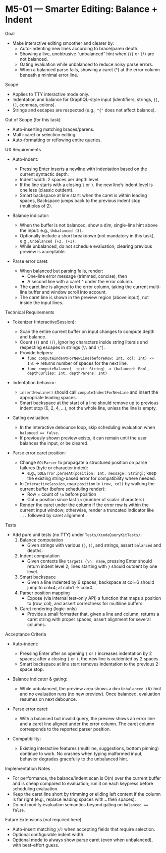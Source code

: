 # M5-01 — Smarter Editing: Balance + Indent

Goal
- Make interactive editing smoother and clearer by:
  - Auto-indenting new lines according to brace/paren depth.
  - Showing a live, unobtrusive “unbalanced” hint when `{`/`}` or `(`/`)` are not balanced.
  - Gating evaluation while unbalanced to reduce noisy parse errors.
  - When a balanced parse fails, showing a caret (^) at the error column beneath a minimal error line.

Scope
- Applies to TTY interactive mode only.
- Indentation and balance for GraphQL-style input (identifiers, strings, `{}`, `()`, commas, colons).
- Strings and escapes are respected (e.g., `"{"` does not affect balance).

Out of Scope (for this task)
- Auto-inserting matching braces/parens.
- Multi-caret or selection editing.
- Auto-formatting or reflowing entire queries.

UX Requirements
- Auto-indent:
  - Pressing Enter inserts a newline with indentation based on the current syntactic depth.
  - Indent width: 2 spaces per depth level.
  - If the line starts with a closing `}` or `)`, the new line’s indent level is one less (classic outdent).
  - Smart backspace at line start: when the caret is within leading spaces, Backspace jumps back to the previous indent stop (multiples of 2).

- Balance indicator:
  - When the buffer is not balanced, show a dim, single-line hint above the input: e.g., `Unbalanced (3)`.
  - Optionally include a short breakdown (not mandatory in this task), e.g., `Unbalanced {+2, (+1)`.
  - While unbalanced, do not schedule evaluation; clearing previous preview is acceptable.

- Parse error caret:
  - When balanced but parsing fails, render:
    - One-line error message (trimmed, concise), then
    - A second line with a caret `^` under the error column.
  - The caret line is aligned to the error column, taking the current multi-line buffer and window scroll into account.
  - The caret line is shown in the preview region (above input), not inside the input lines.

Technical Requirements
- Tokenizer (InteractiveSession):
  - Scan the entire current buffer on input changes to compute depth and balance.
  - Count `{`/`}` and `(`/`)`, ignoring characters inside string literals and respecting escapes in strings (`\\` and `\"`).
  - Provide helpers:
    - `func computeIndentForNewLine(beforeRow: Int, col: Int) -> Int` → returns number of spaces for the next line.
    - `func computeBalance(_ text: String) -> (balanced: Bool, depthCurlies: Int, depthParens: Int)`

- Indentation behavior:
  - `insertNewline()` should call `computeIndentForNewLine` and insert the appropriate leading spaces.
  - Smart backspace at the start of a line should remove up to previous indent stop (0, 2, 4, ...), not the whole line, unless the line is empty.

- Gating evaluation:
  - In the interactive debounce loop, skip scheduling evaluation when `balanced == false`.
  - If previously shown preview exists, it can remain until the user balances the input, or be cleared.

- Parse error caret position:
  - Change `GQLParser` to propagate a structured position on parse failures (byte or character index):
    - e.g., `GQLError.parseAt(position: Int, message: String)`; keep the existing string-based error for compatibility where needed.
  - In `InteractiveSession`, map `position` to `(row, col)` by walking the current buffer (before scheduling render):
    - Row = count of `\n` before position
    - Col = position since last `\n` (number of scalar characters)
  - Render the caret under the column if the error row is within the current input window; otherwise, render a truncated indicator like `...` followed by caret alignment.

Tests
- Add pure unit tests (no TTY) under `Tests/XcodeQueryKitTests/`:
  1) Balance computation
     - Given strings with various `{}`, `()`, and strings, assert `balanced` and depths.
  2) Indent computation
     - Given contexts like `targets {\n  name`, pressing Enter should return indent level 2; lines starting with `}` should outdent by one level.
  3) Smart backspace
     - Given a line indented by 6 spaces, backspace at col=6 should jump to col=4; at col=1 → col=0.
  4) Parser position mapping
     - Expose (via internal test-only API) a function that maps a position to (row, col), and assert correctness for multiline buffers.
  5) Caret rendering (logic-only)
     - Provide a small formatter that, given a line and column, returns a caret string with proper spaces; assert alignment for several columns.

Acceptance Criteria
- Auto-indent:
  - Pressing Enter after an opening `{` or `(` increases indentation by 2 spaces; after a closing `}` or `)`, the new line is outdented by 2 spaces.
  - Smart backspace at line start removes indentation to the previous 2-space stop.

- Balance indicator & gating:
  - While unbalanced, the preview area shows a dim `Unbalanced (N)` hint and no evaluation runs (no new preview). Once balanced, evaluation resumes on next debounce.

- Parse error caret:
  - With a balanced but invalid query, the preview shows an error line and a caret line aligned under the error column. The caret column corresponds to the reported parser position.

- Compatibility:
  - Existing interactive features (multiline, suggestions, bottom pinning) continue to work. No crashes when typing malformed input; behavior degrades gracefully to the unbalanced hint.

Implementation Notes
- For performance, the balance/indent scan is O(n) over the current buffer and is cheap compared to evaluation; run it on each keypress before scheduling evaluation.
- Keep the caret line short by trimming or eliding left content if the column is far right (e.g., replace leading spaces with `…` then spaces).
- Do not modify evaluation semantics beyond gating on `balanced == false`.

Future Extensions (not required here)
- Auto-insert matching `}`/`)` when accepting fields that require selection.
- Optional configurable indent width.
- Optional mode to always show parse caret (even when unbalanced), with best-effort guess.
